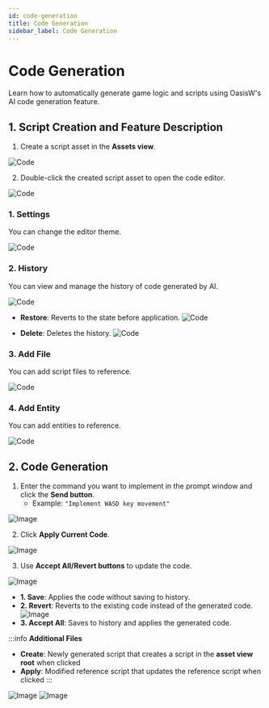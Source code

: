 ```yaml
---
id: code-generation
title: Code Generation
sidebar_label: Code Generation
---
```


# Code Generation

Learn how to automatically generate game logic and scripts using OasisW's AI code generation feature.

## 1. Script Creation and Feature Description

1. Create a script asset in the **Assets view**.

![Code](/img/usage-guide/13_1.png)

2. Double-click the created script asset to open the code editor.

![Code](/img/usage-guide/13_2.png)

### 1. Settings

You can change the editor theme.

![Code](/img/usage-guide/13_12.png)

### 2. History

You can view and manage the history of code generated by AI.

![Code](/img/usage-guide/13_3.png)

* **Restore**: Reverts to the state before application.
![Code](/img/usage-guide/13_10.png)

* **Delete**: Deletes the history.
![Code](/img/usage-guide/13_4.png)

### 3. Add File

You can add script files to reference.

![Code](/img/usage-guide/13_5.png)

### 4. Add Entity

You can add entities to reference.

![Code](/img/usage-guide/13_6.png)

## 2. Code Generation

1. Enter the command you want to implement in the prompt window and click the **Send button**.  
   - Example: `"Implement WASD key movement"`  

![Image](/img/usage-guide/13_7.png)

2. Click **Apply Current Code**.

![Image](/img/usage-guide/13_8.png)

3. Use **Accept All/Revert buttons** to update the code.

![Image](/img/usage-guide/13_9.png)

* **1. Save**: Applies the code without saving to history.
* **2. Revert**: Reverts to the existing code instead of the generated code.
![Image](/img/usage-guide/13_11.png)
* **3. Accept All**: Saves to history and applies the generated code.

:::info
**Additional Files**
   * **Create**: Newly generated script that creates a script in the **asset view root** when clicked
   * **Apply**: Modified reference script that updates the reference script when clicked
:::

<div style={{display: 'flex', gap: '10px'}}>
  <img src="/img/usage-guide/13_13.png" alt="Image" style={{maxWidth: '50%'}} />
  <img src="/img/usage-guide/13_14.png" alt="Image" style={{maxWidth: '50%'}} />
</div>
<br />